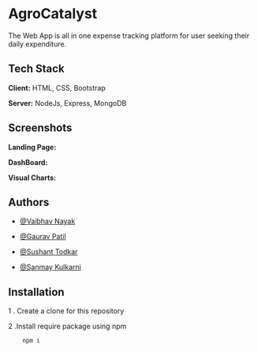
# AgroCatalyst

The Web App is all in one expense tracking platform for user seeking their daily expenditure.




## Tech Stack

**Client:** HTML, CSS, Bootstrap

**Server:** NodeJs, Express, MongoDB


## Screenshots

**Landing Page:**

**DashBoard:**

**Visual Charts:**


## Authors

- [@Vaibhav Nayak](https://www.linkedin.com/in/vaibhavnayak/)

- [@Gaurav Patil](https://www.linkedin.com/in/gaurav-patil-021850212/)

- [@Sushant Todkar](https://www.linkedin.com/in/sushant-todkar-b76b02216/)

- [@Sanmay Kulkarni](https://www.linkedin.com/in/sanmay-kulkarni-2b0a20207/)


## Installation

1 . Create a clone for this repository

2 .Install require package using npm

```bash
    npm i
```
